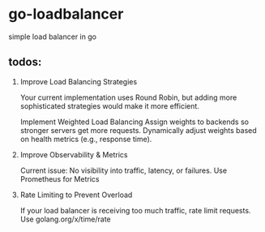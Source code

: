 # go-loadbalancer
simple load balancer in go

## todos:
1. Improve Load Balancing Strategies

    Your current implementation uses Round Robin, but adding more sophisticated strategies would make it more efficient.
    
    Implement Weighted Load Balancing
    Assign weights to backends so stronger servers get more requests.
    Dynamically adjust weights based on health metrics (e.g., response time).

2. Improve Observability & Metrics

   Current issue: No visibility into traffic, latency, or failures.
    Use Prometheus for Metrics

3. Rate Limiting to Prevent Overload
   
   If your load balancer is receiving too much traffic, rate limit requests.
   Use golang.org/x/time/rate



